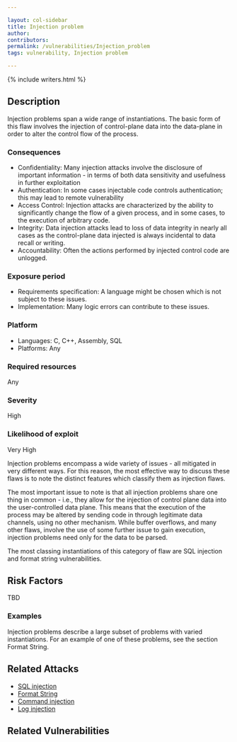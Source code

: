 ```yaml
---

layout: col-sidebar
title: Injection problem
author: 
contributors: 
permalink: /vulnerabilities/Injection_problem
tags: vulnerability, Injection problem

---
```


{% include writers.html %}

## Description

Injection problems span a wide range of instantiations. The basic form of this flaw involves the injection of control-plane data into the data-plane in order to alter the control flow of the process. 

### Consequences

- Confidentiality: Many injection attacks involve the disclosure of important information - in terms of both data sensitivity and usefulness in further exploitation
- Authentication: In some cases injectable code controls authentication; this may lead to remote vulnerability
- Access Control: Injection attacks are characterized by the ability to significantly change the flow of a given process, and in some cases, to the execution of arbitrary code.
- Integrity: Data injection attacks lead to loss of data integrity in nearly all cases as the control-plane data injected is always incidental to data recall or writing.
- Accountability: Often the actions performed by injected control code are unlogged.

### Exposure period

- Requirements specification: A language might be chosen which is not subject to these issues. 
- Implementation: Many logic errors can contribute to these issues.

### Platform

- Languages: C, C++, Assembly, SQL
- Platforms: Any

### Required resources

Any

### Severity

High

### Likelihood of exploit

Very High

Injection problems encompass a wide variety of issues - all mitigated in very different ways. For this reason, the most effective way to discuss these flaws is to note the distinct features which classify them as injection flaws.

The most important issue to note is that all injection problems share one thing in common - i.e., they allow for the injection of control plane data into the user-controlled data plane. This means that the execution of the process may be altered by sending code in through legitimate data channels, using no other mechanism. While buffer overflows, and many other flaws, involve the use of some further issue to gain execution, injection problems need only for the data to be parsed.

The most classing instantiations of this category of flaw are SQL injection and format string vulnerabilities.


## Risk Factors

TBD

### Examples

Injection problems describe a large subset of problems with varied instantiations. For an example of one of these problems, see the section Format String.

## Related Attacks

- [SQL injection](../attacks/SQL_Injection)
- [Format String](../attacks/Format_string_attack)
- [Command injection](../attacks/Command_Injection)
- [Log injection](../attacks/Log_Injection)

## Related Vulnerabilities

